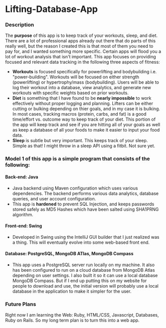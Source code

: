 # Lifting-Database-App
### Description
The **purpose** of this app is to keep track of your workouts, sleep, and diet. There are a lot of professional apps already out there that do parts of this really well, but the reason I created this is that most of them you need to pay for, and I wanted something more specific. Certain apps will flood you a lot of workout analysis that isn't important. This app focuses on providing focused and relevant data tracking in the following three aspects of fitness:</b>

- **Workouts** is focused specifically for powerlifting and bodybuilding i.e. "power-building". Workouts will be focused on either strength (powerlifting) or hypertrophy/mass (bodybuilding). Users will be able to log their workout into a database, view analytics, and generate new workouts with specific weights based on prior workouts.
- **Diet** is something that I have found to be __nearly impossible__ to work effectively without proper logging and planning. Lifters can be either cutting or bulking depending on thier goals, and in my case it is bulking. In most cases, tracking macros (protein, carbs, and fat) is a good time/effort vs. outcome way to keep track of your diet. This portion of the app will keep track and see if you are hitting all of your goals as well as keep a database of all your foods to make it easier to input your food data. 
- **Sleep** is subtle but very important. This keeps track of your sleep. Simple as that! I might throw in a sleep API using a fitbit. Not sure yet.

### Model 1 of this app is a simple program that consists of the following:
#### Back-end: Java 
- Java backend using Maven configuration which uses various dependencies. The backend performs various data analytics, database queries, and user account configuration.
- This app is **hardened** to prevent SQL Injection, and keeps passwords stored safely as MD5 Hashes which have been salted using SHA1PRNG algorithm.
#### Front-end: Swing
- Developed in Swing using the IntelliJ GUI builder that I just realized was a thing. This will eventually evolve into some web-based front end.
#### Database: PostgreSQL, MongoDB ATlas, MongoDB Compass
- This app uses a PostgreSQL server run locally on my machine. It also has been configured to run on a cloud database from MongoDB Atlas depending on user settings. I also built it so it can use a local database MongoDB Compass. But if I end up putting this on my website for people to download and use, the initial version will probably use a local database in the application to make it simpler for the user. 

### Future Plans
Right now I am learning the Web: Ruby, HTML/CSS, Javascript, Databases, Ruby on Rails. So my long term plan is to turn this into a web app. 
